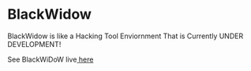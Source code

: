 # BlackWidow
BlackWidow is like a Hacking Tool Enviornment That is Currently UNDER DEVELOPMENT!

See BlackWiDoW live[ here ](siddiqkaithodu.github.io/BlackWidow)
